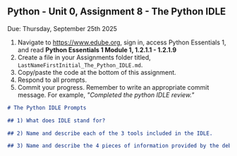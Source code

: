 ## Python - Unit 0, Assignment 8 - The Python IDLE 
Due: Thursday, September 25th 2025

1. Navigate to https://www.edube.org, sign in, access Python Essentials 1, and read **Python Essentials 1 Module 1, 1.2.1.1  - 1.2.1.9** 
2. Create a file in your Assignments folder titled, `LastNameFirstInitial_The_Python_IDLE.md`.
2. Copy/paste the code at the bottom of this assignment.
3. Respond to all prompts.
4. Commit your progress.  Remember to write an appropriate commit message.  For example, *"Completed the python IDLE review."*

```markdown
# The Python IDLE Prompts

## 1) What does IDLE stand for?

## 2) Name and describe each of the 3 tools included in the IDLE.

## 3) Name and describe the 4 pieces of information provided by the debugger.
```
